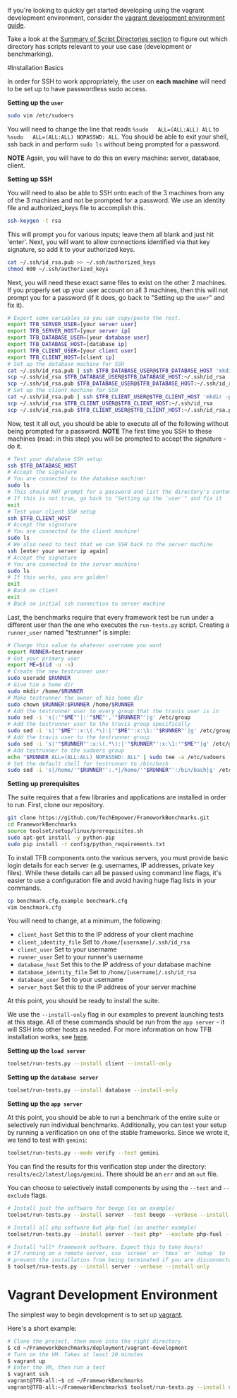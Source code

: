 If you're looking to quickly get started developing using the vagrant development environment, consider the [vagrant development environment guide](#vagrant-development-environment). 

Take a look at the [Summary of Script Directories section](Codebase/Summary-of-Script-Directories) to figure out which directory has scripts relevant to your use case (development or benchmarking).

#Installation Basics

In order for SSH to work appropriately, the user on **each machine** will need to be 
set up to have passwordless sudo access.

**Setting up the `user`**

```bash
sudo vim /etc/sudoers
```

You will need to change the line that reads `%sudo   ALL=(ALL:ALL) ALL` to 
`%sudo   ALL=(ALL:ALL) NOPASSWD: ALL`. You should be able to exit your shell, ssh 
back in and perform `sudo ls` without being prompted for a password.

**NOTE** Again, you will have to do this on every machine: server, database, client.

**Setting up SSH**

You will need to also be able to SSH onto each of the 3 machines from any of the
3 machines and not be prompted for a password. We use an identity file and authorized_keys
file to accomplish this.

```bash
ssh-keygen -t rsa
```

This will prompt you for various inputs; leave them all blank and just hit 'enter'.
Next, you will want to allow connections identified via that key signature, so add
it to your authorized keys.

```bash
cat ~/.ssh/id_rsa.pub >> ~/.ssh/authorized_keys
chmod 600 ~/.ssh/authorized_keys
```

Next, you will need these exact same files to exist on the other 2 machines.
If you properly set up your user account on all 3 machines, then this will not prompt
you for a password (if it does, go back to "Setting up the `user`" and fix it).

```bash
# Export some variables so you can copy/paste the rest.
export TFB_SERVER_USER=[your server user]
export TFB_SERVER_HOST=[your server ip]
export TFB_DATABASE_USER=[your database user]
export TFB_DATABASE_HOST=[database ip]
export TFB_CLIENT_USER=[your client user]
export TFB_CLIENT_HOST=[client ip]
# Set up the database machine for SSH
cat ~/.ssh/id_rsa.pub | ssh $TFB_DATABASE_USER@$TFB_DATABASE_HOST 'mkdir -p ~/.ssh && cat >> ~/.ssh/authorized_keys'
scp ~/.ssh/id_rsa $TFB_DATABASE_USER@$TFB_DATABASE_HOST:~/.ssh/id_rsa
scp ~/.ssh/id_rsa.pub $TFB_DATABASE_USER@$TFB_DATABASE_HOST:~/.ssh/id_rsa.pub
# Set up the client machine for SSH
cat ~/.ssh/id_rsa.pub | ssh $TFB_CLIENT_USER@$TFB_CLIENT_HOST 'mkdir -p ~/.ssh && cat >> ~/.ssh/authorized_keys'
scp ~/.ssh/id_rsa $TFB_CLIENT_USER@$TFB_CLIENT_HOST:~/.ssh/id_rsa
scp ~/.ssh/id_rsa.pub $TFB_CLIENT_USER@$TFB_CLIENT_HOST:~/.ssh/id_rsa.pub
```

Now, test it all out, you should be able to execute all of the following without
being prompted for a password. **NOTE** The first time you SSH to these machines
(read: in this step) you will be prompted to accept the signature - do it.

```bash
# Test your database SSH setup
ssh $TFB_DATABASE_HOST
# Accept the signature
# You are connected to the database machine!
sudo ls
# This should NOT prompt for a password and list the directory's contents
# If this is not true, go back to "Setting up the `user`" and fix it
exit
# Test your client SSH setup
ssh $TFB_CLIENT_HOST
# Accept the signature
# You are connected to the client machine!
sudo ls
# We also need to test that we can SSH back to the server machine
ssh [enter your server ip again]
# Accept the signature
# You are connected to the server machine!
sudo ls
# If this works, you are golden!
exit
# Back on client
exit
# Back on initial ssh connection to server machine
```

Last, the benchmarks require that every framework test be run under a different
user than the one who executes the `run-tests.py` script. Creating a `runner_user` named "testrunner" is simple:

```bash
# Change this value to whatever username you want
export RUNNER=testrunner
# Get your primary user
export ME=$(id -u -n)
# Create the new testrunner user
sudo useradd $RUNNER
# Give him a home dir
sudo mkdir /home/$RUNNER
# Make testrunner the owner of his home dir
sudo chown $RUNNER:$RUNNER /home/$RUNNER
# Add the testrunner user to every group that the travis user is in
sudo sed -i 's|:'"$ME"'|:'"$ME"','"$RUNNER"'|g' /etc/group
# Add the testrunner user to the travis group specifically
sudo sed -i 's|'"$ME"':x:\(.*\):|'"$ME"':x:\1:'"$RUNNER"'|g' /etc/group
# Add the travis user to the testrunner group
sudo sed -i 's|'"$RUNNER"':x:\(.*\):|'"$RUNNER"':x:\1:'"$ME"'|g' /etc/group
# Add testrunner to the sudoers group
echo "$RUNNER ALL=(ALL:ALL) NOPASSWD: ALL" | sudo tee -a /etc/sudoers
# Set the default shell for testrunner to /bin/bash
sudo sed -i 's|/home/'"$RUNNER"':.*|/home/'"$RUNNER"':/bin/bash|g' /etc/passwd
```

**Setting up prerequisites**

The suite requires that a few libraries and applications are installed in order to run.
First, clone our repository.

```bash
git clone https://github.com/TechEmpower/FrameworkBenchmarks.git
cd FrameworkBenchmarks
source toolset/setup/linux/prerequisites.sh
sudo apt-get install -y python-pip
sudo pip install -r config/python_requirements.txt
```

To install TFB components onto the various servers, you must provide
basic login details for each server (e.g. usernames, IP addresses, 
private key files). While these details can all be passed 
using command line flags, it's easier to use a configuration 
file and avoid having huge flag lists in your commands. 

```bash
cp benchmark.cfg.example benchmark.cfg
vim benchmark.cfg
```

You will need to change, at a minimum, the following:

* `client_host` Set this to the IP address of your client machine
* `client_identity_file` Set to `/home/[username]/.ssh/id_rsa`
* `client_user` Set to your username
* `runner_user` Set to your runner's username
* `database_host` Set this to the IP address of your database machine
* `database_identity_file` Set to `/home/[username]/.ssh/id_rsa`
* `database_user` Set to your username
* `server_host` Set this to the IP address of your server machine

At this point, you should be ready to install the suite.

We use the `--install-only` flag in our examples to 
prevent launching tests at this stage. All of these commands 
should be run from the `app server` - it will SSH into other
hosts as needed. For more information on how TFB installation 
works, see [here](deployment). 

**Setting up the `load server`**

```bash
toolset/run-tests.py --install client --install-only
```

**Setting up the `database server`**

```bash
toolset/run-tests.py --install database --install-only
```

**Setting up the `app server`**

At this point, you should be able to run a benchmark of the entire
suite or selectively run individual benchmarks. Additionally, you
can test your setup by running a verification on one of the stable
frameworks. Since we wrote it, we tend to test with `gemini`:

```bash
toolset/run-tests.py --mode verify --test gemini
```

You can find the results for this verification step under the directory:
`results/ec2/latest/logs/gemini`. There should be an `err` and an `out`
file.

You can choose to selectively install components by using the 
`--test` and `--exclude` flags. 

```bash
# Install just the software for beego (as an example)
toolset/run-tests.py --install server --test beego --verbose --install-only

# Install all php software but php-fuel (as another example)
toolset/run-tests.py --install server --test php* --exclude php-fuel --verbose install-only

# Install *all* framework software. Expect this to take hours!
# If running on a remote server, use `screen` or `tmux` or `nohup` to 
# prevent the installation from being terminated if you are disconnected
$ toolset/run-tests.py --install server --verbose --install-only
```

# Vagrant Development Environment

The simplest way to begin development is to set up [vagrant](https://www.vagrantup.com/). 

Here's a short example: 
    
```bash
# Clone the project, then move into the right directory 
$ cd ~/FrameworkBenchmarks/deployment/vagrant-development
# Turn on the VM. Takes at least 20 minutes
$ vagrant up
# Enter the VM, then run a test
$ vagrant ssh
vagrant@TFB-all:~$ cd ~/FrameworkBenchmarks
vagrant@TFB-all:~/FrameworkBenchmarks$ toolset/run-tests.py --install server --mode verify --test beego
```

